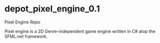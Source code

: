 depot_pixel_engine_0.1
======================

Pixel Engine Repo

Pixel engine is a 2D Genre-independent game engine written in C# atop the SFML.net framework.
